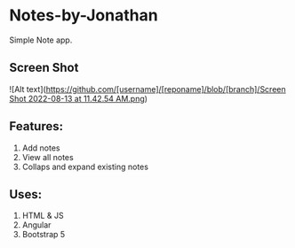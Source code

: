 # Notes-by-Jonathan
Simple Note app.

## Screen Shot
![Alt text]([https://github.com/[username]/[reponame]/blob/[branch]/Screen Shot 2022-08-13 at 11.42.54 AM.png](https://github.com/fatherboard28/Notes-by-Jonathan/blob/main/Screen%20Shot%202022-08-13%20at%2011.42.54%20AM.png))

## Features:
1. Add notes
2. View all notes
3. Collaps and expand existing notes

## Uses:
1. HTML & JS
2. Angular
3. Bootstrap 5
